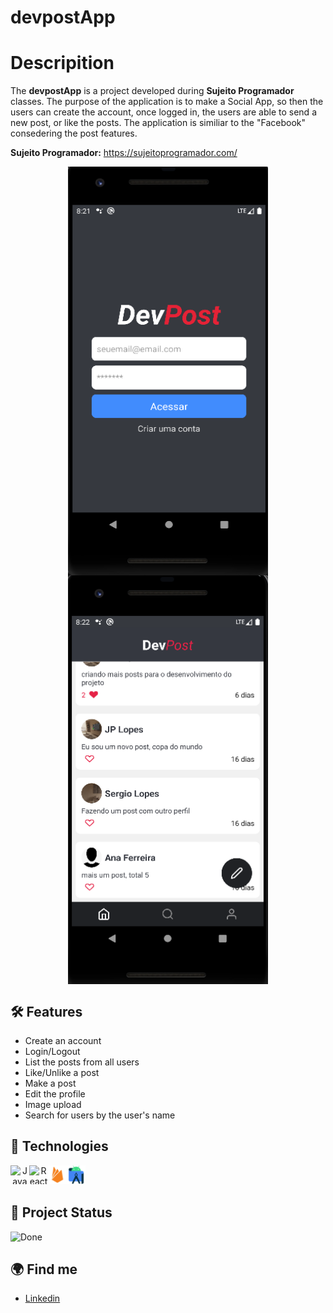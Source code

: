 # devpostApp

# Descripition 

The **devpostApp** is a project developed during **Sujeito Programador** classes. The purpose of the application is to make a Social App, so then the users can create the account, once logged in, the users are able to send a new post, or like the posts. The application is similiar to the "Facebook" consedering the post features.

**Sujeito Programador:**
https://sujeitoprogramador.com/

<div align="center">
<img align="center" alt="SignIn" height="654px" width="320px" src="src/assets/images/login.png">
<img align="center" alt="Home" height="654px" width="320px" src="src/assets/images/home.png">
</div>


## 🛠️ Features

- Create an account
- Login/Logout
- List the posts from all users
- Like/Unlike a post
- Make a post
- Edit the profile
- Image upload
- Search for users by the user's name

## 📡 Technologies 

<div align="center"> 
<img align="left" alt="Javascript" height="30" width="30" src="https://cdn.jsdelivr.net/gh/devicons/devicon/icons/javascript/javascript-original.svg">
<img align="left" alt="React" height="30" width="30" src="https://cdn.jsdelivr.net/gh/devicons/devicon/icons/react/react-original.svg">
<img align="left" alt="Firebase" height="30" width="30" src="https://github.com/devicons/devicon/blob/master/icons/firebase/firebase-plain.svg">  
<img align="left" alt="Android Studio" height="30" width="30" src="https://github.com/devicons/devicon/blob/master/icons/androidstudio/androidstudio-original.svg">
  
</div>
<br/><br/>

## 🔎 Project Status 

![Done](https://img.shields.io/badge/Status-Done-brightgreen)

## 🌍 Find me


- [Linkedin](https://www.linkedin.com/in/joao-lopes-071026198/)
